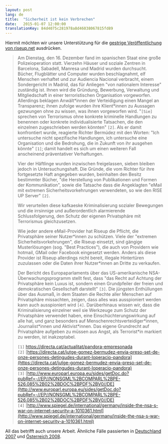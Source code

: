 ```yaml
---
layout: post
lang: de
title:  "Sicherheit ist kein Verbrechen"
date:   2015-01-07 12:00:00
translationKey: 84d4075c281978a8d46038067815fd89
---
```


Hiermit möchten wir unsere Unterstützung für die [gestrige Veröffentlichung von riseup.net](https://help.riseup.net/de/about-us/press/security-not-a-crime) ausdrücken.

> Am Dienstag, den 16. Dezember fand im spanischen Staat eine große Polizeioperation statt. Vierzehn Häuser und soziale Zentren in Barcelona, Sabadell, Manresa und Madrid wurden durchsucht. Bücher, Flugblätter und Computer wurden beschlagnahmt, elf Menschen verhaftet und zur Audiencia Nacional verbracht, einem Sondergericht in Madrid, das für Anliegen "von nationalem Interesse" zuständig ist. Ihnen wird die Gründung, Bewerbung, Verwaltung und Mitgliedschaft in einer terroristischen Organisation vorgeworfen. Allerdings beklagen Anwält\*innen der Verteidigung einen Mangel an Transparenz; ihnen zufolge wurden ihre Klient\*innen zu Aussagen gezwungen ohne zu wissen, was ihnen vorgeworfen wird. "`[Sie]` sprechen von Terrorismus ohne konkrete kriminelle Handlungen zu benennen oder konkrete individualisierte Tatsachen, die den einzelnen zugeschrieben werden könnten" `[2]`. Als er damit konfrontiert wurde,  reagierte Richter Bermúdez mit den Worten: "Ich untersuche nicht spezifische Handlungen, ich untersuche eine Organisation und die Bedrohung, die in Zukunft von ihr ausgehen könnte" `[1]`; damit handelt es sich um einen weiteren Fall anscheinend präventativer Verhaftungen.
> 
> Vier der Häftlinge wurden inzwischen freigelassen, sieben bleiben jedoch in Untersuchungshaft. Die Gründe, die vom Richter für ihre fortgesetzte Haft angegeben wurden, beinhalten den Besitz bestimmter Bücher, "die Herstellung von Publikationen und Formen der Kommunikation", sowie die Tatsache dass die Angeklagten "eMail mit extremen Sicherheitsvorkehrungen verwendeten, so wie den RISE UP Server" `[2]`.
> 
> Wir verurteilen diese kafkaeske Kriminalisierung sozialer Bewegungen und die irrsinnige und außerordentlich alarmierende Schlussfolgerung, den Schutz der eigenen Privatsphäre mit Terrorismus gleichzusetzen.
> 
> Wie jeder andere eMail-Provider hat Riseup die Pflicht, die Privatsphäre seiner Nutzer\*innen zu schützen. Viele der "extremen Sicherheitsvorkehrungen", die Riseup einsetzt, sind gängige Musterlösungen (sog. "Best Practices"), die auch von Providern wie hotmail, GMail oder Facebook eingesetzt werden. Anders als diese Provider ist Riseup allerdings nicht bereit, illegale Hintertüren zuzulassen oder die Daten ihrer Nutzer\*innen an Dritte zu verkaufen.
> 
> Der Bericht des Europaparlaments über das US-amerikanische NSA-Überwachungsprogramm stellt fest, dass "das Recht auf Achtung der Privatsphäre kein Luxus ist, sondern einen Grundpfeiler der freien und demokratischen Gesellschaft darstellt" `[3]`. Die jüngsten Enthüllungen über das Ausmaß, in dem Staaten die Rechte aller Menschen auf Privatsphäre missachten, zeigen, dass alles was ausspioniert werden kann auch ausspioniert wird `[4]`. Darüberhinaus wissen wir, dass die Kriminalisierung einzelner weil sie Werkzeuge zum Schutz der Privatsphäre verwendet haben, eine Einschüchterungswirkung auf alle hat, und ganz besonders auf Menschenrechtsverteidiger\*innen, Journalist\*innen und Aktivist\*innen. Das eigene Grundrecht auf Privatsphäre aufgeben zu müssen aus Angst, als Terrorist*in markiert zu werden, ist inakzeptabel.
> 
> `[1]` [ https://directa.cat/actualitat/pandora-empresonada ](https://directa.cat/actualitat/pandora-empresonada)  
> `[2]` [https://directa.cat/jutge-gomez-bermudez-envia-preso-set-de-onze-persones-detingudes-durant-loperacio-pandora](https://directa.cat/jutge-gomez-bermudez-envia-preso-set-de-onze-persones-detingudes-durant-loperacio-pandora)  
> `[3]` [http://www.europarl.europa.eu/sides/getDoc.do?pubRef=-//EP//NONSGML%2BCOMPARL%2BPE-526.085%2B02%2BDOC%2BPDF%2BV0//DE](http://www.europarl.europa.eu/sides/getDoc.do?pubRef=-//EP//NONSGML%2BCOMPARL%2BPE-526.085%2B02%2BDOC%2BPDF%2BV0//DE)  
> `[4]` [http://www.spiegel.de/international/germany/inside-the-nsa-s-war-on-internet-security-a-1010361.html](http://www.spiegel.de/international/germany/inside-the-nsa-s-war-on-internet-security-a-1010361.html)

All das betrifft auch unsere Arbeit.
Ähnliche Fälle passierten in [Deutschland 2007](http://einstellung.so36.net/de/hg/konstrukt) und [Österreich 2008](http://antirep2008.org/?p=14).
